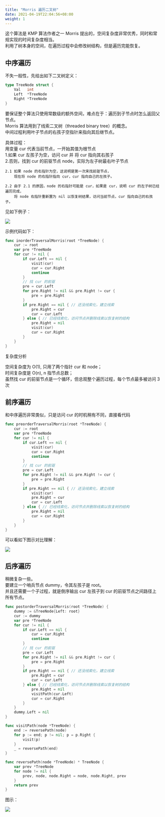 ```yaml
---
title: "Morris 遍历二叉树"
date: 2021-04-19T22:04:56+08:00
weight: 1
---
```


这个算法是 KMP 算法作者之一 Morris 提出的，空间复杂度非常优秀，同时和常规实现的时间复杂度相当。  
利用了树本身的空间，在遍历过程中会修改树结构，但是遍历完能恢复。
## 中序遍历
不失一般性，先给出如下二叉树定义：
```go
type TreeNode struct {
	Val   int
	Left  *TreeNode
	Right *TreeNode
}
```
要保证整个算法只使用常数级的额外空间，难点在于：遍历到子节点时怎么返回父节点。  
Morris 算法用到了线索二叉树（threaded binary tree）的概念。  
中间过程利用叶子节点的右孩子空指针来指向其后继节点。

具体过程：  
用变量 cur 代表当前节点，一开始其值为根节点  
1.如果 cur 左孩子为空，访问 cur 并 将 cur 指向其右孩子  
2.否则，找到 cur 的前驱节点 node，实际为左子树最右叶子节点

    2.1 如果 node 的右指针为空，这说明是第一次来找前驱节点，
        现在将 node 的右指针指向 cur，cur 指向自己的左孩子。
        
    2.2 由于 2.1 的原因，node 的右指针可能是 cur，如果是 cur，说明 cur 的左子树已经遍历完成，
        将 node 右指针重新置为 nil 以恢复树结果，访问当前节点，cur 指向自己的右孩子。

见如下例子：

![](../morris-inorder.png)

示例代码如下：
```go
func inorderTraversalMorris(root *TreeNode) {
	cur := root
	var pre *TreeNode
	for cur != nil {
		if cur.Left == nil {
			visit(cur)
			cur = cur.Right
			continue
		}
		// 找 cur 的前驱
		pre = cur.Left
		for pre.Right != nil && pre.Right != cur {
			pre = pre.Right
		}
		if pre.Right == nil { // 还没线索化，建立线索
			pre.Right = cur
			cur = cur.Left
		} else { // 已经线索化，访问节点并删除线索以恢复树的结构
			pre.Right = nil
			visit(cur)
			cur = cur.Right
		}
	}
}
```

复杂度分析

空间复杂度为 O(1), 只用了两个指针 cur 和 node；  
时间复杂度是 O(n), n 指节点总数；  
虽然找 cur 的前驱节点是一个循环，但总观整个遍历过程，每个节点最多被访问 3 次
## 前序遍历
和中序遍历非常类似，只是访问 cur 的时机稍有不同，直接看代码
```go
func preorderTraversalMorris(root *TreeNode) {
	cur := root
	var pre *TreeNode
	for cur != nil {
		if cur.Left == nil {
			visit(cur)
			cur = cur.Right
			continue
		}
		// 找 cur 的前驱
		pre = cur.Left
		for pre.Right != nil && pre.Right != cur {
			pre = pre.Right
		}
		if pre.Right == nil { // 还没线索化，建立线索
			visit(cur)
			pre.Right = cur
			cur = cur.Left
		} else { // 已经线索化，访问节点并删除线索以恢复树的结构
			pre.Right = nil
			cur = cur.Right
		}
	}
}
```

可以看如下图示对比理解：

![](../morris-preorder.png)

## 后序遍历
稍微复杂一些。  
要建立一个哨兵节点 dummy，令其左孩子是 root。  
并且还需要一个子过程，就是倒序输出 cur 左孩子到 cur 的前驱节点之间路径上所有节点。
```go
func postorderTraversalMorris(root *TreeNode) {
	dummy := &TreeNode{Left: root}
	cur := dummy
	var pre *TreeNode
	for cur != nil {
		if cur.Left == nil {
			cur = cur.Right
			continue
		}
		// 找 cur 的前驱
		pre = cur.Left
		for pre.Right != nil && pre.Right != cur {
			pre = pre.Right
		}
		if pre.Right == nil { // 还没线索化，建立线索
			pre.Right = cur
			cur = cur.Left
		} else { // 已经线索化，访问节点并删除线索以恢复树的结构
			pre.Right = nil
			visitPath(cur.Left)
			cur = cur.Right
		}
	}
	dummy.Left = nil
}

func visitPath(node *TreeNode) {
	end := reversePath(node)
	for p := end; p != nil; p = p.Right {
		visit(p)
	}
	_ = reversePath(end)
}

func reversePath(node *TreeNode) * TreeNode {
	var prev *TreeNode
	for node != nil {
		prev, node, node.Right = node, node.Right, prev
	}
	return prev
}
```

图示：

![](../morris-postorder.png)
